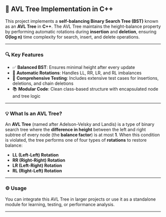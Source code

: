 ## 📘 AVL Tree Implementation in C++

This project implements a **self-balancing Binary Search Tree (BST)** known as an **AVL Tree** in **C++**. The AVL Tree maintains the height-balance property by performing automatic rotations during **insertion** and **deletion**, ensuring **O(log n)** time complexity for search, insert, and delete operations.

---

### 🔍 Key Features

* ✅ **Balanced BST**: Ensures minimal height after every update
* 🔄 **Automatic Rotations**: Handles LL, RR, LR, and RL imbalances
* 🧪 **Comprehensive Testing**: Includes extensive test cases for insertions, deletions, and chain deletions
* 📚 **Modular Code**: Clean class-based structure with encapsulated node and tree logic

---

### 💡 What Is an AVL Tree?

An **AVL Tree** (named after Adelson-Velsky and Landis) is a type of binary search tree where the **difference in height** between the left and right subtree of every node (the **balance factor**) is at most **1**. When this condition is violated, the tree performs one of four types of **rotations** to restore balance:

* **LL (Left-Left) Rotation**
* **RR (Right-Right) Rotation**
* **LR (Left-Right) Rotation**
* **RL (Right-Left) Rotation**

---

### ⚙️ Usage

You can integrate this AVL Tree in larger projects or use it as a standalone module for learning, testing, or performance analysis.

---
